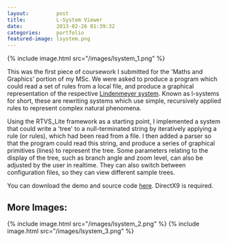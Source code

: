 ```yaml
---
layout:         post
title:          L-System Viewer
date:           2013-02-26 01:39:32
categories:     portfolio
featured-image: lsystem.png
---
```

{% include image.html src="/images/lsystem_1.png" %}

This was the first piece of coursework I submitted for the 'Maths and Graphics' portion of my MSc. We were asked to produce a program which could read a set of rules from a local file, and produce a graphical representation of the respective [Lindenmeyer system](http://en.wikipedia.org/wiki/L-system). Known as l-systems for short, these are rewriting systems which use simple, recursively applied rules to represent complex natural phenomena.

Using the RTVS_Lite framework as a starting point, I implemented a system that could write a 'tree' to a null-terminated string by iteratively applying a rule (or rules), which had been read from a file. I then added a parser so that the program could read this string, and produce a series of graphical primitives (lines) to represent the tree. Some parameters relating to the display of the tree, such as branch angle and zoom level, can also be adjusted by the user in realtime. They can also switch between configuration files, so they can view different sample trees.

You can download the demo and source code [here](/download/lsystem.zip). DirectX9 is required.

## More Images:
{% include image.html src="/images/lsystem_2.png" %}
{% include image.html src="/images/lsystem_3.png" %}

